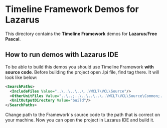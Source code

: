 # Timeline Framework Demos for Lazarus

This directory contains the **Timeline Framework** demos for **Lazarus**/**Free Pascal**.

## How to run demos with Lazarus IDE

To be able to build this demos you should use Timeline Framework **with source code**. Before building the project open .lpi file, find **<SearchPaths>** tag there. It will look like below:

```XML
<SearchPaths>
  <IncludeFiles Value="..\..\..\..\..\WCL7\VCL\Source"/>
  <OtherUnitFiles Value="..\..;..\..\..\..\..\WCL7\VCL\Source\Common;..\..\..\..\..\WCL7\VCL\Source\Timeline"/>
  <UnitOutputDirectory Value="build"/>
</SearchPaths>
```
  
Change path to the Framework's source code to the path that is correct on your machine. Now you can open the project in Lazarus IDE and build it.
